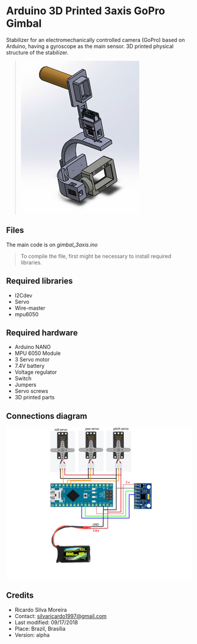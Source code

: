 # **Arduino 3D Printed 3axis GoPro Gimbal**

Stabilizer for an electromechanically controlled camera (GoPro) based on Arduino, having a gyroscope as the main sensor. 3D printed physical structure of the stabilizer.

>![enter image description here](https://raw.githubusercontent.com/silvaricardo1997/Arduino_Pojects/master/Arduino%203D%20Printed%203axis%20GoPro%20Gimbal/3D_model_Gimbal_3axis.bmp)

## Files

The main code is on *gimbal_3axis.ino*
>To compile the file, first might be necessary to install required libraries.

## Required libraries

 - I2Cdev
 - Servo
 - Wire-master
 - mpu6050

 
## Required hardware
 - Arduino NANO
 - MPU 6050 Module
 - 3 Servo motor
 - 7.4V battery
 - Voltage regulator
 - Switch
 - Jumpers
 - Servo screws
 - 3D printed parts


## Connections diagram

![enter image description here](https://raw.githubusercontent.com/silvaricardo1997/Arduino_Pojects/master/Arduino%203D%20Printed%203axis%20GoPro%20Gimbal/electric%20scheme_gimble_3axis.bmp)

## Credits

 - Ricardo Silva Moreira 
 - Contact: silvaricardo1997@gmail.com 
 - Last modified: 09/17/2018
 - Place: Brazil, Brasília 
 - Version: alpha
